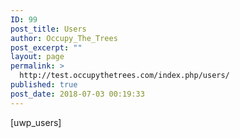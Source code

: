 ```yaml
---
ID: 99
post_title: Users
author: Occupy_The_Trees
post_excerpt: ""
layout: page
permalink: >
  http://test.occupythetrees.com/index.php/users/
published: true
post_date: 2018-07-03 00:19:33
---
```

[uwp_users]